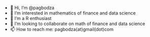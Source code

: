 - 👋 Hi, I’m @pagbodza
- 👀 I’m interested in mathematics of finance and data science
- 🌱 I’m a R enthusiast
- 💞️ I’m looking to collaborate on math of finance and data science
- 📫 How to reach me: pagbodza(at)gmail(dot)com

<!---
pagbodza/pagbodza is a ✨ special ✨ repository because its `README.md` (this file) appears on your GitHub profile.
You can click the Preview link to take a look at your changes.
--->

